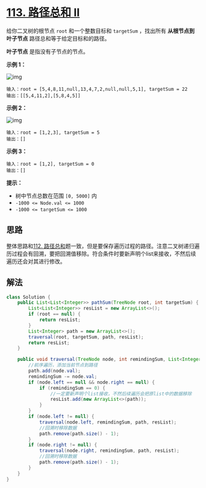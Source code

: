 # [113. 路径总和 II](https://leetcode-cn.com/problems/path-sum-ii/)

给你二叉树的根节点 `root` 和一个整数目标和 `targetSum` ，找出所有 **从根节点到叶子节点** 路径总和等于给定目标和的路径。

**叶子节点** 是指没有子节点的节点。

 

**示例 1：**

![img](https://assets.leetcode.com/uploads/2021/01/18/pathsumii1.jpg)

```
输入：root = [5,4,8,11,null,13,4,7,2,null,null,5,1], targetSum = 22
输出：[[5,4,11,2],[5,8,4,5]]
```

**示例 2：**

![img](https://assets.leetcode.com/uploads/2021/01/18/pathsum2.jpg)

```
输入：root = [1,2,3], targetSum = 5
输出：[]
```

**示例 3：**

```
输入：root = [1,2], targetSum = 0
输出：[]
```

 

**提示：**

- 树中节点总数在范围 `[0, 5000]` 内
- `-1000 <= Node.val <= 1000`
- `-1000 <= targetSum <= 1000`

## 思路

整体思路和[112. 路径总和](https://leetcode-cn.com/problems/path-sum/)题一致，但是要保存遍历过程的路径。注意二叉树递归遍历过程会有回溯，要把回溯值移除。符合条件时要新声明个list来接收，不然后续遍历还会对其进行修改。

## 解法

```java
class Solution {
    public List<List<Integer>> pathSum(TreeNode root, int targetSum) {
        List<List<Integer>> resList = new ArrayList<>();
        if (root == null) {
            return resList;
        }
        List<Integer> path = new ArrayList<>();
        traversal(root, targetSum, path, resList);
        return resList;
    }

    public void traversal(TreeNode node, int remindingSum, List<Integer> path, List<List<Integer>> resList) {
        //前序遍历，添加当前节点到路径
        path.add(node.val);
        remindingSum -= node.val;
        if (node.left == null && node.right == null) {
            if (remindingSum == 0) {
                //一定要新声明个list接收，不然后续遍历会把原list中的数据移除
                resList.add(new ArrayList<>(path));
            }
        }
        if (node.left != null) {
            traversal(node.left, remindingSum, path, resList);
            //回溯时移除数据
            path.remove(path.size() - 1);
        }
        if (node.right != null) {
            traversal(node.right, remindingSum, path, resList);
            //回溯时移除数据
            path.remove(path.size() - 1);
        }
    }
}
```

